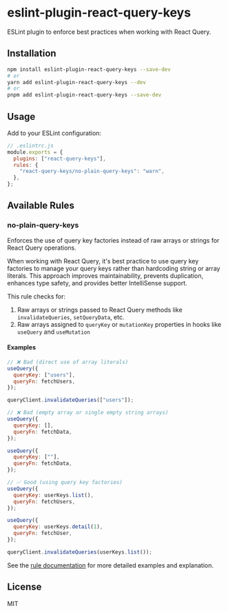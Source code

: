 # eslint-plugin-react-query-keys

ESLint plugin to enforce best practices when working with React Query.

## Installation

```bash
npm install eslint-plugin-react-query-keys --save-dev
# or
yarn add eslint-plugin-react-query-keys --dev
# or
pnpm add eslint-plugin-react-query-keys --save-dev
```

## Usage

Add to your ESLint configuration:

```js
// .eslintrc.js
module.exports = {
  plugins: ["react-query-keys"],
  rules: {
    "react-query-keys/no-plain-query-keys": "warn",
  },
};
```

## Available Rules

### no-plain-query-keys

Enforces the use of query key factories instead of raw arrays or strings for React Query operations.

When working with React Query, it's best practice to use query key factories to manage your query keys rather than hardcoding string or array literals. This approach improves maintainability, prevents duplication, enhances type safety, and provides better IntelliSense support.

This rule checks for:

1. Raw arrays or strings passed to React Query methods like `invalidateQueries`, `setQueryData`, etc.
2. Raw arrays assigned to `queryKey` or `mutationKey` properties in hooks like `useQuery` and `useMutation`

#### Examples

```jsx
// ❌ Bad (direct use of array literals)
useQuery({
  queryKey: ["users"],
  queryFn: fetchUsers,
});

queryClient.invalidateQueries(["users"]);

// ❌ Bad (empty array or single empty string arrays)
useQuery({
  queryKey: [],
  queryFn: fetchData,
});

useQuery({
  queryKey: [""],
  queryFn: fetchData,
});

// ✅ Good (using query key factories)
useQuery({
  queryKey: userKeys.list(),
  queryFn: fetchUsers,
});

useQuery({
  queryKey: userKeys.detail(1),
  queryFn: fetchUser,
});

queryClient.invalidateQueries(userKeys.list());
```

See the [rule documentation](docs/rules/no-plain-query-keys.md) for more detailed examples and explanation.

## License

MIT
